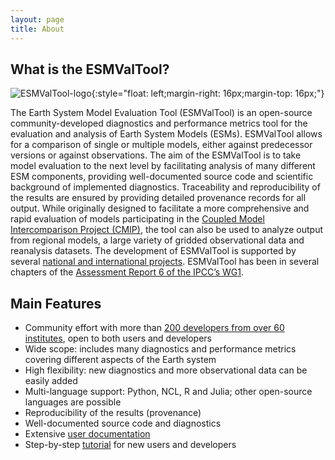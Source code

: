 ```yaml
---
layout: page
title: About
---
```


## What is the ESMValTool?

![ESMValTool-logo](/assets/img/EVA-logo.png){:style="float: left;margin-right: 16px;margin-top: 16px;"}

The Earth System Model Evaluation Tool (ESMValTool) is an open-source community-developed diagnostics
and performance metrics tool for the evaluation and analysis of Earth System Models (ESMs). ESMValTool
allows for a comparison of single or multiple models, either against predecessor versions or against
observations. The aim of the ESMValTool is to take model evaluation to the next level by
facilitating analysis of many different ESM components, providing well-documented source code and
scientific background of implemented diagnostics. Traceability and reproducibility of the results are
ensured by providing detailed provenance records for all output. While originally designed to facilitate
a more comprehensive and rapid evaluation of models participating in the
[Coupled Model Intercomparison Project (CMIP)](https://www.wcrp-climate.org/wgcm-cmip),
the tool can also be used to analyze output from regional models, a large variety of gridded observational data
and reanalysis datasets. The development of ESMValTool is supported by several
[national and international projects](https://www.esmvaltool.org/acknowledgements).
ESMValTool has been in several chapters of the
[Assessment Report 6 of the IPCC’s WG1](https://www.ipcc.ch/report/sixth-assessment-report-working-group-i/).

## Main Features

* Community effort with more than [200 developers from over 60 institutes](https://www.esmvaltool.org/team),
  open to both users and developers
* Wide scope: includes many diagnostics and performance metrics covering different aspects of the
  Earth system
* High flexibility: new diagnostics and more observational data can be easily added
* Multi-language support: Python, NCL, R and Julia; other open-source languages are possible
* Reproducibility of the results (provenance)
* Well-documented source code and diagnostics
* Extensive [user documentation](https://docs.esmvaltool.org/)
* Step-by-step [tutorial](https://tutorial.esmvaltool.org/) for new users and developers
